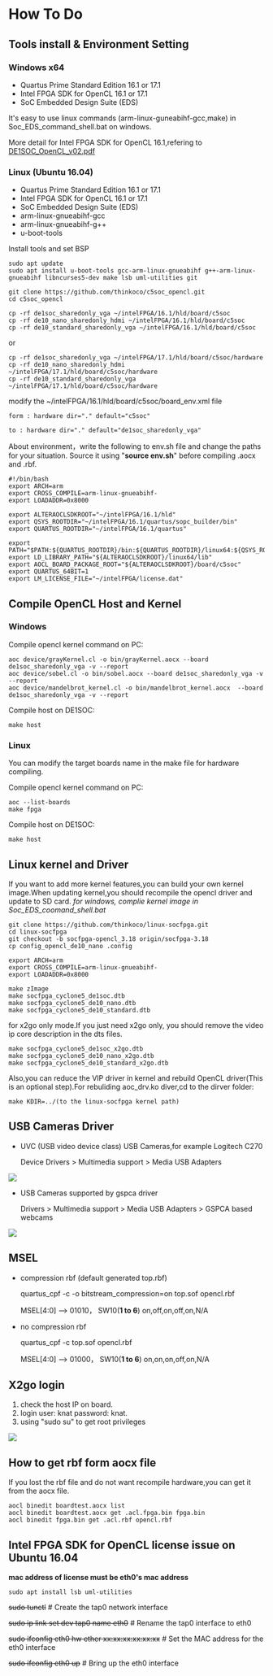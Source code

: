 # How To Do
## Tools install & Environment Setting
### Windows x64

- Quartus Prime Standard Edition 16.1 or 17.1
- Intel FPGA SDK for OpenCL 16.1 or 17.1
- SoC Embedded Design Suite (EDS)

It's easy to use linux commands (arm-linux-guneabihf-gcc,make) in Soc_EDS_command_shell.bat on windows.

More detail for Intel FPGA SDK for OpenCL 16.1,refering to [DE1SOC_OpenCL_v02.pdf](http://www.terasic.com.cn/attachment/archive/836/DE1SOC_OpenCL_v02.pdf)

### Linux (Ubuntu 16.04)

- Quartus Prime Standard Edition 16.1 or 17.1
- Intel FPGA SDK for OpenCL 16.1 or 17.1
- SoC Embedded Design Suite (EDS)
- arm-linux-gnueabihf-gcc
- arm-linux-gnueabihf-g++
- u-boot-tools

Install tools and set BSP

	sudo apt update
	sudo apt install u-boot-tools gcc-arm-linux-gnueabihf g++-arm-linux-gnueabihf libncurses5-dev make lsb uml-utilities git

	git clone https://github.com/thinkoco/c5soc_opencl.git
	cd c5soc_opencl

	cp -rf de1soc_sharedonly_vga ~/intelFPGA/16.1/hld/board/c5soc
	cp -rf de10_nano_sharedonly_hdmi ~/intelFPGA/16.1/hld/board/c5soc
	cp -rf de10_standard_sharedonly_vga ~/intelFPGA/16.1/hld/board/c5soc
or

	cp -rf de1soc_sharedonly_vga ~/intelFPGA/17.1/hld/board/c5soc/hardware
	cp -rf de10_nano_sharedonly_hdmi ~/intelFPGA/17.1/hld/board/c5soc/hardware
	cp -rf de10_standard_sharedonly_vga ~/intelFPGA/17.1/hld/board/c5soc/hardware


modify the ~/intelFPGA/16.1/hld/board/c5soc/board_env.xml file

	form : hardware dir="." default="c5soc"

	to : hardware dir="." default="de1soc_sharedonly_vga"
	
About  environment，write the following to env.sh file and change the paths for your situation. Source it using "**source env.sh**" before compiling .aocx and .rbf.

	#!/bin/bash
	export ARCH=arm
	export CROSS_COMPILE=arm-linux-gnueabihf-
	export LOADADDR=0x8000

	export ALTERAOCLSDKROOT="~/intelFPGA/16.1/hld"
	export QSYS_ROOTDIR="~/intelFPGA/16.1/quartus/sopc_builder/bin"
	export QUARTUS_ROOTDIR="~/intelFPGA/16.1/quartus"

	export PATH="$PATH:${QUARTUS_ROOTDIR}/bin:${QUARTUS_ROOTDIR}/linux64:${QSYS_ROOTDIR}:${ALTERAOCLSDKROOT}/linux64/bin:${ALTERAOCLSDKROOT}/bin"
	export LD_LIBRARY_PATH="${ALTERAOCLSDKROOT}/linux64/lib"
	export AOCL_BOARD_PACKAGE_ROOT="${ALTERAOCLSDKROOT}/board/c5soc"
	export QUARTUS_64BIT=1
	export LM_LICENSE_FILE="~/intelFPGA/license.dat"




## Compile OpenCL Host  and Kernel

### Windows

Compile opencl kernel command on PC:

	aoc device/grayKernel.cl -o bin/grayKernel.aocx --board de1soc_sharedonly_vga -v --report
	aoc device/sobel.cl -o bin/sobel.aocx --board de1soc_sharedonly_vga -v --report
	aoc device/mandelbrot_kernel.cl -o bin/mandelbrot_kernel.aocx  --board de1soc_sharedonly_vga -v --report 

Compile host on DE1SOC:

	make host

### Linux
You can modify the target boards name in the make file for hardware compiling.

Compile opencl kernel command on PC:

	aoc --list-boards
	make fpga

Compile host on DE1SOC:

	make host


## Linux kernel and Driver
If you want to add more kernel features,you can build your own kernel image.When updating kernel,you should recompile the opencl driver and update to SD card.
*for windows, complie kernel image in Soc_EDS_coomand_shell.bat*

	git clone https://github.com/thinkoco/linux-socfpga.git
	cd linux-socfpga
	git checkout -b socfpga-opencl_3.18 origin/socfpga-3.18
	cp config_opencl_de10_nano .config
	
	export ARCH=arm
	export CROSS_COMPILE=arm-linux-gnueabihf-
	export LOADADDR=0x8000

	make zImage
	make socfpga_cyclone5_de1soc.dtb
	make socfpga_cyclone5_de10_nano.dtb
	make socfpga_cyclone5_de10_standard.dtb

for x2go only mode.If you just need x2go only, you should remove the video ip core description in the dts files.

	make socfpga_cyclone5_de1soc_x2go.dtb
	make socfpga_cyclone5_de10_nano_x2go.dtb
	make socfpga_cyclone5_de10_standard_x2go.dtb

Also,you can reduce the VIP driver in kernel and rebuild OpenCL driver(This is an optional step).For rebuliding aoc_drv.ko diver,cd to the dirver folder:

	make KDIR=../(to the linux-socfpga kernel path)

## USB Cameras Driver

- UVC (USB video device class) USB Cameras,for example Logitech C270

	Device Drivers > Multimedia support > Media USB Adapters
	
![](picture/uvc.png)

- USB Cameras supported by gspca driver

	Drivers > Multimedia support > Media USB Adapters > GSPCA based webcams
	
![](picture/gspca.png)

## MSEL
- compression rbf (default generated top.rbf)

	quartus_cpf -c -o bitstream_compression=on top.sof opencl.rbf

	MSEL[4:0] ——> 01010， SW10(**1 to 6**) on,off,on,off,on,N/A

- no compression rbf

	quartus_cpf -c top.sof opencl.rbf

	MSEL[4:0] ——> 01000， SW10(**1 to 6**) on,on,on,off,on,N/A


## X2go login 
1. check the host IP on board.
2. login user: knat password: knat. 
3. using "sudo su" to get root privileges

![](picture/x2go_login.png)

## How to get rbf  form aocx file

If you lost the rbf file and do not want recompile hardware,you can get it from the aocx file.

	aocl binedit boardtest.aocx list
	aocl binedit boardtest.aocx get .acl.fpga.bin fpga.bin
	aocl binedit fpga.bin get .acl.rbf opencl.rbf


## Intel FPGA SDK for OpenCL license issue on Ubuntu 16.04

**mac address of license must be eth0's mac address**

	sudo apt install lsb uml-utilities

~~sudo tunctl~~                                           # Create the tap0 network interface

~~sudo ip link set dev tap0 name eth0~~                   # Rename the tap0 interface to eth0

~~sudo ifconfig eth0 hw ether xx:xx:xx:xx:xx:xx~~         # Set the MAC address for the eth0 interface

~~sudo ifconfig eth0 up~~                                 # Bring up the eth0 interface

